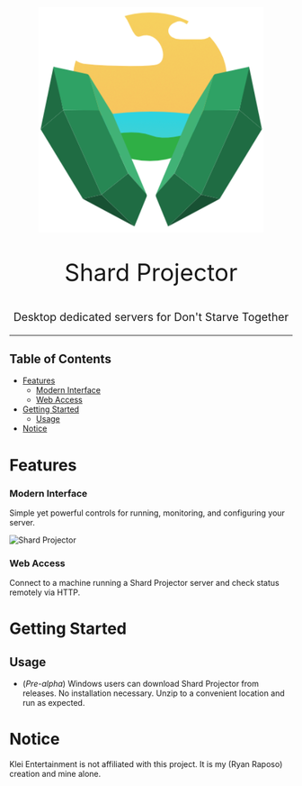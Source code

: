 <p align="center">
  <a href="" rel="noopener">
 <img width=400px height=400px src="img\sp-icon-header.png" alt="Shard Projector"></a>
</p>

<p align="center" style="font-size: 300%"> Shard Projector
</p>

<p align="center" style="font-size: 140%"> Desktop dedicated servers for Don't Starve Together
</p>

---

## Table of Contents

- [Features](#features)
    - [Modern Interface](#modern-interface)
    - [Web Access](#web-access)
- [Getting Started](#getting-started)
  - [Usage](#usage)
- [Notice](#notice)
  
# Features

### Modern Interface

Simple yet powerful controls for running, monitoring, and configuring your server.

![Shard Projector](extern\screens\sp-running-preview.png)

### Web Access

Connect to a machine running a Shard Projector server and check status remotely via HTTP.

# Getting Started

## Usage

- (*Pre-alpha*) Windows users can download Shard Projector from releases. No installation necessary. Unzip to a convenient location and run as expected.

# Notice

Klei Entertainment is not affiliated with this project. It is my (Ryan Raposo) creation and mine alone.
